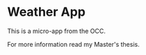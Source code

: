 # **Weather App**

This is a micro-app from the OCC.

For more information read my Master's thesis.
